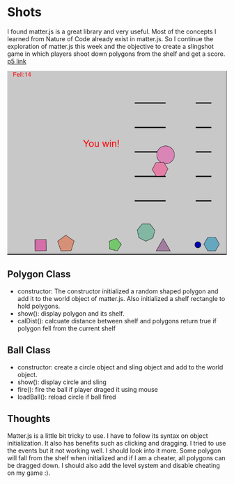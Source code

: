 # Shots
I found matter.js is a great library and very useful. Most of the concepts I learned from Nature of Code already exist in matter.js. So I continue the exploration of matter.js this week and the objective to create a slingshot game in which players shoot down polygons from the shelf and get a score. 
[p5 link](https://editor.p5js.org/yzhang33/sketches/gO3pm-t2-)

![shot](./assets/shots.png)
## Polygon Class
* constructor:
The constructor initialized a random shaped polygon and add it to the world object of matter.js. Also initialized a shelf rectangle to hold polygons.
* show(): display polygon and its shelf.
* calDist(): calcuate distance between shelf and polygons return true if polygon fell from the current shelf
## Ball Class
* constructor: create a circle object and sling object and add to the world object. 
* show(): display circle and sling
* fire(): fire the ball if player draged it using mouse
* loadBall(): reload circle if ball fired

## Thoughts
Matter.js is a little bit tricky to use. I have to follow its syntax on object initialization. It also has benefits such as clicking and dragging. I tried to use the events but it not working well. I should look into it more. Some polygon will fall from the shelf when initialized and if I am a cheater, all polygons can be dragged down. I should also add the level system and disable cheating on my game :).